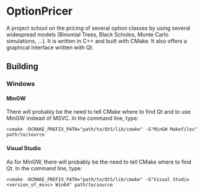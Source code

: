 OptionPricer
============

A project school on the pricing of several option classes by using several
widespread models (Binomial Trees, Black Scholes, Monte Carlo simulations, ...).
It is written in C++ and built with CMake. It also offers a graphical interface
written with Qt.


## Building

### Windows

#### MinGW
There will probably be the need to tell CMake where to find Qt and to use MinGW
instead of MSVC.
In the command line, type:
```
>cmake -DCMAKE_PREFIX_PATH="path/to/Qt5/lib/cmake" -G"MinGW Makefiles" path/to/source
```

#### Visual Studio
As for MinGW, there will probably be the need to tell CMake where to find Qt.
In the command line, type:
```
>cmake -DCMAKE_PREFIX_PATH="path/to/Qt5/lib/cmake" -G"Visual Studio <version_of_msvc> Win64" path/to/source
```
